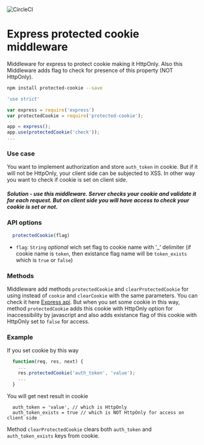![CircleCI](https://circleci.com/gh/yankouskia/protected-cookie.svg?style=shield)

# Express protected cookie middleware
Middleware for express to protect cookie making it HttpOnly.
Also this Middleware adds flag to check for presence of this property (NOT HttpOnly).

``` sh
npm install protected-cookie --save
```


``` js
'use strict'

var express = require('express')
var protectedCookie = require('protected-cookie');

app = express();
app.use(protectedCookie('check'));
...
```

### Use case
You want to implement authorization and store `auth_token` in cookie. 
But if it will not be HttpOnly, your client side can be subjected to XSS. 
In other way you want to check if cookie is set on client side.
##### Solution - use this middleware. Server checks your cookie and validate it for each request. But on client side you will have access to check your cookie is set or not.

### API options

``` js
  protectedCookie(flag)
```

 - `flag`: `String` *optional* wich set flag to cookie name with '_' delimiter (if cookie name is `token`, then existance flag name will be `token_exists` which is `true` or `false`)
 
### Methods
Middleware add methods `protectedCookie` and `clearProtectedCookie` for using instead of `cookie` and `clearCookie` with the same parameters. You can check it here [Express api](http://expressjs.com/ru/api.html). But when you set some cookie in this way, method `protectedCookie` adds this cookie with HttpOnly option for inaccessibility by javascript and also adds existance flag of this cookie with HttpOnly set to `false` for access.

### Example
If you set cookie by this way 
``` js
  function(req, res, next) {
    ...
    res.protectedCookie('auth_token', 'value');
    ...
  }
```

You will get next result in cookie
```
  auth_token = 'value', // which is HttpOnly
  auth_token_exists = true // which is NOT HttpOnly for access on client side
```
Method `clearProtectedCookie` clears both `auth_token` and `auth_token_exists` keys from cookie.
